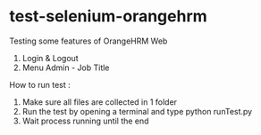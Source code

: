 # test-selenium-orangehrm
Testing some features of OrangeHRM Web

1. Login & Logout
2. Menu Admin - Job Title

How to run test :
1. Make sure all files are collected in 1 folder
2. Run the test by opening a terminal and type python runTest.py
3. Wait process running until the end


